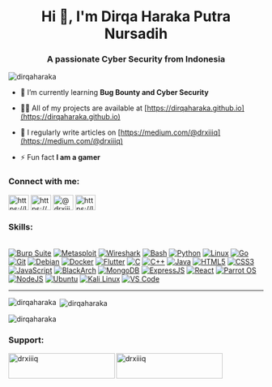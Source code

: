 <h1 align="center">Hi 👋, I'm Dirqa Haraka Putra Nursadih</h1>
<h3 align="center">A passionate Cyber Security from Indonesia</h3>

<p align="left"> <img src="https://komarev.com/ghpvc/?username=dirqaharaka&label=Profile%20views&color=0e75b6&style=flat" alt="dirqaharaka" /> </p>

- 🌱 I’m currently learning **Bug Bounty and Cyber Security**

- 👨‍💻 All of my projects are available at [https://dirqaharaka.github.io](https://dirqaharaka.github.io)

- 📝 I regularly write articles on [https://medium.com/@drxiiiq](https://medium.com/@drxiiiq)

- ⚡ Fun fact **I am a gamer**

<h3 align="left">Connect with me:</h3>
<p align="left">
<a href="https://linkedin.com/in/https://linkedin.com/dirqaharaka" target="blank"><img align="center" src="https://raw.githubusercontent.com/rahuldkjain/github-profile-readme-generator/master/src/images/icons/Social/linked-in-alt.svg" alt="https://linkedin.com/dirqaharaka" height="30" width="40" /></a>
<a href="https://instagram.com/https://github.com/drxiiiq" target="blank"><img align="center" src="https://raw.githubusercontent.com/rahuldkjain/github-profile-readme-generator/master/src/images/icons/Social/instagram.svg" alt="https://github.com/drxiiiq" height="30" width="40" /></a>
<a href="https://medium.com/@drxiiiq" target="blank"><img align="center" src="https://raw.githubusercontent.com/rahuldkjain/github-profile-readme-generator/master/src/images/icons/Social/medium.svg" alt="@drxiiiq" height="30" width="40" /></a>
<a href="https://www.youtube.com/c/https://linkedin.com/dirxiiiq" target="blank"><img align="center" src="https://raw.githubusercontent.com/rahuldkjain/github-profile-readme-generator/master/src/images/icons/Social/youtube.svg" alt="https://linkedin.com/dirxiiiq" height="30" width="40" /></a>
</p>

<h3 align="left">Skills:</h3>
<br>
<div dir="auto">
  <div align="left" dir="auto">
      <a target="_blank" rel="noopener noreferrer nofollow" href="https://camo.githubusercontent.com/3fe19c163aa55e7cc726050226cb88434de7bd1929286f3cbd3b6eb13ba102f6/68747470733a2f2f696d672e736869656c64732e696f2f62616467652f427572705f53756974652d4646363633333f7374796c653d666f722d7468652d6261646765266c6f676f3d627572702d737569746526636f6c6f723d303030303030"><img src="https://camo.githubusercontent.com/3fe19c163aa55e7cc726050226cb88434de7bd1929286f3cbd3b6eb13ba102f6/68747470733a2f2f696d672e736869656c64732e696f2f62616467652f427572705f53756974652d4646363633333f7374796c653d666f722d7468652d6261646765266c6f676f3d627572702d737569746526636f6c6f723d303030303030" alt="Burp Suite" data-canonical-src="https://img.shields.io/badge/Burp_Suite-FF6633?style=for-the-badge&amp;logo=burp-suite&amp;color=000000" style="max-width: 100%;"></a>
      <a target="_blank" rel="noopener noreferrer nofollow" href="https://camo.githubusercontent.com/b24649eb68c6ab906d91559cb64c7ae6d188c264a15b58015eeaa1da4528f4ea/68747470733a2f2f696d672e736869656c64732e696f2f62616467652f4d65746173706c6f69742d3030384338433f7374796c653d666f722d7468652d6261646765266c6f676f3d6d65746173706c6f697426636f6c6f723d303030303030"><img src="https://camo.githubusercontent.com/b24649eb68c6ab906d91559cb64c7ae6d188c264a15b58015eeaa1da4528f4ea/68747470733a2f2f696d672e736869656c64732e696f2f62616467652f4d65746173706c6f69742d3030384338433f7374796c653d666f722d7468652d6261646765266c6f676f3d6d65746173706c6f697426636f6c6f723d303030303030" alt="Metasploit" data-canonical-src="https://img.shields.io/badge/Metasploit-008C8C?style=for-the-badge&amp;logo=metasploit&amp;color=000000" style="max-width: 100%;"></a>
      <a target="_blank" rel="noopener noreferrer nofollow" href="https://camo.githubusercontent.com/fe4cdea7edf00822cf4908a2e5a11e4bc81dcf756f28b1ee500e4eacd81cc8cb/68747470733a2f2f696d672e736869656c64732e696f2f62616467652f57697265736861726b2d3030393633393f7374796c653d666f722d7468652d6261646765266c6f676f3d77697265736861726b26636f6c6f723d303030303030"><img src="https://camo.githubusercontent.com/fe4cdea7edf00822cf4908a2e5a11e4bc81dcf756f28b1ee500e4eacd81cc8cb/68747470733a2f2f696d672e736869656c64732e696f2f62616467652f57697265736861726b2d3030393633393f7374796c653d666f722d7468652d6261646765266c6f676f3d77697265736861726b26636f6c6f723d303030303030" alt="Wireshark" data-canonical-src="https://img.shields.io/badge/Wireshark-009639?style=for-the-badge&amp;logo=wireshark&amp;color=000000" style="max-width: 100%;"></a>
      <a target="_blank" rel="noopener noreferrer nofollow" href="https://camo.githubusercontent.com/03aa65c91e1f5c285e2d60625f4605f8af0f16d295e382f23cbb82e759adb0ae/68747470733a2f2f696d672e736869656c64732e696f2f62616467652f426173682d3445414132353f7374796c653d666f722d7468652d6261646765266c6f676f3d676e752d6261736826636f6c6f723d303030303030"><img src="https://camo.githubusercontent.com/03aa65c91e1f5c285e2d60625f4605f8af0f16d295e382f23cbb82e759adb0ae/68747470733a2f2f696d672e736869656c64732e696f2f62616467652f426173682d3445414132353f7374796c653d666f722d7468652d6261646765266c6f676f3d676e752d6261736826636f6c6f723d303030303030" alt="Bash" data-canonical-src="https://img.shields.io/badge/Bash-4EAA25?style=for-the-badge&amp;logo=gnu-bash&amp;color=000000" style="max-width: 100%;"></a>
      <a target="_blank" rel="noopener noreferrer nofollow" href="https://camo.githubusercontent.com/9c5f8af91264b31d521b14c58f03d4fe6fbfc2c97f6ca4ddf9bedb3ea4041c28/68747470733a2f2f696d672e736869656c64732e696f2f62616467652f507974686f6e2d3337373641423f7374796c653d666f722d7468652d6261646765266c6f676f3d707974686f6e26636f6c6f723d303030303030"><img src="https://camo.githubusercontent.com/9c5f8af91264b31d521b14c58f03d4fe6fbfc2c97f6ca4ddf9bedb3ea4041c28/68747470733a2f2f696d672e736869656c64732e696f2f62616467652f507974686f6e2d3337373641423f7374796c653d666f722d7468652d6261646765266c6f676f3d707974686f6e26636f6c6f723d303030303030" alt="Python" data-canonical-src="https://img.shields.io/badge/Python-3776AB?style=for-the-badge&amp;logo=python&amp;color=000000" style="max-width: 100%;"></a>
      <a target="_blank" rel="noopener noreferrer nofollow" href="https://camo.githubusercontent.com/7726a86bf059430946e79134194ec507350a9ae54b6dab106f80ab361bcd3b5b/68747470733a2f2f696d672e736869656c64732e696f2f62616467652f4c696e75782d4643433632343f7374796c653d666f722d7468652d6261646765266c6f676f3d6c696e757826636f6c6f723d303030303030"><img src="https://camo.githubusercontent.com/7726a86bf059430946e79134194ec507350a9ae54b6dab106f80ab361bcd3b5b/68747470733a2f2f696d672e736869656c64732e696f2f62616467652f4c696e75782d4643433632343f7374796c653d666f722d7468652d6261646765266c6f676f3d6c696e757826636f6c6f723d303030303030" alt="Linux" data-canonical-src="https://img.shields.io/badge/Linux-FCC624?style=for-the-badge&amp;logo=linux&amp;color=000000" style="max-width: 100%;"></a>
      <a target="_blank" rel="noopener noreferrer nofollow" href="https://camo.githubusercontent.com/aa041ae6fc2cc9f7953df85161e3a305af6333db3b65da9e9918f27d0f74d937/68747470733a2f2f696d672e736869656c64732e696f2f62616467652f476f2d3030414444383f7374796c653d666f722d7468652d6261646765266c6f676f3d676f26636f6c6f723d303030303030"><img src="https://camo.githubusercontent.com/aa041ae6fc2cc9f7953df85161e3a305af6333db3b65da9e9918f27d0f74d937/68747470733a2f2f696d672e736869656c64732e696f2f62616467652f476f2d3030414444383f7374796c653d666f722d7468652d6261646765266c6f676f3d676f26636f6c6f723d303030303030" alt="Go" data-canonical-src="https://img.shields.io/badge/Go-00ADD8?style=for-the-badge&amp;logo=go&amp;color=000000" style="max-width: 100%;"></a>
      <a target="_blank" rel="noopener noreferrer nofollow" href="https://camo.githubusercontent.com/693a0d5927828cf97e310a906e9ce27624af3a943bb2940fb8e136fcb2070272/68747470733a2f2f696d672e736869656c64732e696f2f62616467652f4769742d4630353033323f7374796c653d666f722d7468652d6261646765266c6f676f3d67697426636f6c6f723d303030303030"><img src="https://camo.githubusercontent.com/693a0d5927828cf97e310a906e9ce27624af3a943bb2940fb8e136fcb2070272/68747470733a2f2f696d672e736869656c64732e696f2f62616467652f4769742d4630353033323f7374796c653d666f722d7468652d6261646765266c6f676f3d67697426636f6c6f723d303030303030" alt="Git" data-canonical-src="https://img.shields.io/badge/Git-F05032?style=for-the-badge&amp;logo=git&amp;color=000000" style="max-width: 100%;"></a>
      <a target="_blank" rel="noopener noreferrer nofollow" href="https://camo.githubusercontent.com/35416c521b374a1a46642adaa9121312747a4bf638ab8970efa18a306830b583/68747470733a2f2f696d672e736869656c64732e696f2f62616467652f44656269616e2d4437304135333f7374796c653d666f722d7468652d6261646765266c6f676f3d64656269616e26636f6c6f723d303030303030"><img src="https://camo.githubusercontent.com/35416c521b374a1a46642adaa9121312747a4bf638ab8970efa18a306830b583/68747470733a2f2f696d672e736869656c64732e696f2f62616467652f44656269616e2d4437304135333f7374796c653d666f722d7468652d6261646765266c6f676f3d64656269616e26636f6c6f723d303030303030" alt="Debian" data-canonical-src="https://img.shields.io/badge/Debian-D70A53?style=for-the-badge&amp;logo=debian&amp;color=000000" style="max-width: 100%;"></a>
      <a target="_blank" rel="noopener noreferrer nofollow" href="https://camo.githubusercontent.com/19f8bdde8a38a87a2a483b95926e9e6d8311ef2842bbc5d4edbc63db9d3af6cb/68747470733a2f2f696d672e736869656c64732e696f2f62616467652f446f636b65722d3234393645443f7374796c653d666f722d7468652d6261646765266c6f676f3d646f636b657226636f6c6f723d303030303030"><img src="https://camo.githubusercontent.com/19f8bdde8a38a87a2a483b95926e9e6d8311ef2842bbc5d4edbc63db9d3af6cb/68747470733a2f2f696d672e736869656c64732e696f2f62616467652f446f636b65722d3234393645443f7374796c653d666f722d7468652d6261646765266c6f676f3d646f636b657226636f6c6f723d303030303030" alt="Docker" data-canonical-src="https://img.shields.io/badge/Docker-2496ED?style=for-the-badge&amp;logo=docker&amp;color=000000" style="max-width: 100%;"></a>
      <a target="_blank" rel="noopener noreferrer nofollow" href="https://camo.githubusercontent.com/0b9abc2204c57bbd5580d92635538856284652da7d36b18fccdb210310ba30dd/68747470733a2f2f696d672e736869656c64732e696f2f62616467652f466c75747465722d3032353639423f7374796c653d666f722d7468652d6261646765266c6f676f3d666c757474657226636f6c6f723d303030303030"><img src="https://camo.githubusercontent.com/0b9abc2204c57bbd5580d92635538856284652da7d36b18fccdb210310ba30dd/68747470733a2f2f696d672e736869656c64732e696f2f62616467652f466c75747465722d3032353639423f7374796c653d666f722d7468652d6261646765266c6f676f3d666c757474657226636f6c6f723d303030303030" alt="Flutter" data-canonical-src="https://img.shields.io/badge/Flutter-02569B?style=for-the-badge&amp;logo=flutter&amp;color=000000" style="max-width: 100%;"></a>
      <a target="_blank" rel="noopener noreferrer nofollow" href="https://camo.githubusercontent.com/aa60d10f1c8c88e59eea77937546b6fc976dd8563d21f7f295c2a60af0698aba/68747470733a2f2f696d672e736869656c64732e696f2f62616467652f432d3030353939433f7374796c653d666f722d7468652d6261646765266c6f676f3d6326636f6c6f723d303030303030"><img src="https://camo.githubusercontent.com/aa60d10f1c8c88e59eea77937546b6fc976dd8563d21f7f295c2a60af0698aba/68747470733a2f2f696d672e736869656c64732e696f2f62616467652f432d3030353939433f7374796c653d666f722d7468652d6261646765266c6f676f3d6326636f6c6f723d303030303030" alt="C" data-canonical-src="https://img.shields.io/badge/C-00599C?style=for-the-badge&amp;logo=c&amp;color=000000" style="max-width: 100%;"></a>
      <a target="_blank" rel="noopener noreferrer nofollow" href="https://camo.githubusercontent.com/fa9a947e2241ec02c2084a04365e0315ee04b0238e841a27a1a03ff3cdcac5fd/68747470733a2f2f696d672e736869656c64732e696f2f62616467652f432532422532422d4633344237463f7374796c653d666f722d7468652d6261646765266c6f676f3d6325324225324226636f6c6f723d303030303030"><img src="https://camo.githubusercontent.com/fa9a947e2241ec02c2084a04365e0315ee04b0238e841a27a1a03ff3cdcac5fd/68747470733a2f2f696d672e736869656c64732e696f2f62616467652f432532422532422d4633344237463f7374796c653d666f722d7468652d6261646765266c6f676f3d6325324225324226636f6c6f723d303030303030" alt="C++" data-canonical-src="https://img.shields.io/badge/C%2B%2B-F34B7F?style=for-the-badge&amp;logo=c%2B%2B&amp;color=000000" style="max-width: 100%;"></a>
      <a target="_blank" rel="noopener noreferrer nofollow" href="https://camo.githubusercontent.com/7adfb6d550e6851b71e6c607f76d9148c68497f9b3057ce3848d77a6d454a2c1/68747470733a2f2f696d672e736869656c64732e696f2f62616467652f4a6176612d3030373339363f7374796c653d666f722d7468652d6261646765266c6f676f3d6a61766126636f6c6f723d303030303030"><img src="https://camo.githubusercontent.com/7adfb6d550e6851b71e6c607f76d9148c68497f9b3057ce3848d77a6d454a2c1/68747470733a2f2f696d672e736869656c64732e696f2f62616467652f4a6176612d3030373339363f7374796c653d666f722d7468652d6261646765266c6f676f3d6a61766126636f6c6f723d303030303030" alt="Java" data-canonical-src="https://img.shields.io/badge/Java-007396?style=for-the-badge&amp;logo=java&amp;color=000000" style="max-width: 100%;"></a>
      <a target="_blank" rel="noopener noreferrer nofollow" href="https://camo.githubusercontent.com/74781565ba9c866b2d973a2c5081572e35644c6d03725698395182a75c26a7db/68747470733a2f2f696d672e736869656c64732e696f2f62616467652f48544d4c352d3544344236433f7374796c653d666f722d7468652d6261646765266c6f676f3d68746d6c3526636f6c6f723d303030303030"><img src="https://camo.githubusercontent.com/74781565ba9c866b2d973a2c5081572e35644c6d03725698395182a75c26a7db/68747470733a2f2f696d672e736869656c64732e696f2f62616467652f48544d4c352d3544344236433f7374796c653d666f722d7468652d6261646765266c6f676f3d68746d6c3526636f6c6f723d303030303030" alt="HTML5" data-canonical-src="https://img.shields.io/badge/HTML5-5D4B6C?style=for-the-badge&amp;logo=html5&amp;color=000000" style="max-width: 100%;"></a>
      <a target="_blank" rel="noopener noreferrer nofollow" href="https://camo.githubusercontent.com/5129b6665d09ef3bafb8161c025cc281c97e5f070f987422ee5b34403a2834ec/68747470733a2f2f696d672e736869656c64732e696f2f62616467652f435353332d3239363546313f7374796c653d666f722d7468652d6261646765266c6f676f3d6373733326636f6c6f723d303030303030"><img src="https://camo.githubusercontent.com/5129b6665d09ef3bafb8161c025cc281c97e5f070f987422ee5b34403a2834ec/68747470733a2f2f696d672e736869656c64732e696f2f62616467652f435353332d3239363546313f7374796c653d666f722d7468652d6261646765266c6f676f3d6373733326636f6c6f723d303030303030" alt="CSS3" data-canonical-src="https://img.shields.io/badge/CSS3-2965F1?style=for-the-badge&amp;logo=css3&amp;color=000000" style="max-width: 100%;"></a>
      <a target="_blank" rel="noopener noreferrer nofollow" href="https://camo.githubusercontent.com/8d065c59bc62dec4cec41a4d283a3c69df20a4211eb20a3906d2616070962222/68747470733a2f2f696d672e736869656c64732e696f2f62616467652f4a6176615363726970742d4637444631453f7374796c653d666f722d7468652d6261646765266c6f676f3d6a61766173637269707426636f6c6f723d303030303030"><img src="https://camo.githubusercontent.com/8d065c59bc62dec4cec41a4d283a3c69df20a4211eb20a3906d2616070962222/68747470733a2f2f696d672e736869656c64732e696f2f62616467652f4a6176615363726970742d4637444631453f7374796c653d666f722d7468652d6261646765266c6f676f3d6a61766173637269707426636f6c6f723d303030303030" alt="JavaScript" data-canonical-src="https://img.shields.io/badge/JavaScript-F7DF1E?style=for-the-badge&amp;logo=javascript&amp;color=000000" style="max-width: 100%;"></a>
      <a target="_blank" rel="noopener noreferrer nofollow" href="https://camo.githubusercontent.com/8813ce26d7f2d9f4d3f87188f3c32d97444b95436cee28c259d4e4010cdabb07/68747470733a2f2f696d672e736869656c64732e696f2f62616467652f426c61636b417263682d3041304130413f7374796c653d666f722d7468652d6261646765266c6f676f3d626c61636b6172636826636f6c6f723d303030303030"><img src="https://camo.githubusercontent.com/8813ce26d7f2d9f4d3f87188f3c32d97444b95436cee28c259d4e4010cdabb07/68747470733a2f2f696d672e736869656c64732e696f2f62616467652f426c61636b417263682d3041304130413f7374796c653d666f722d7468652d6261646765266c6f676f3d626c61636b6172636826636f6c6f723d303030303030" alt="BlackArch" data-canonical-src="https://img.shields.io/badge/BlackArch-0A0A0A?style=for-the-badge&amp;logo=blackarch&amp;color=000000" style="max-width: 100%;"></a>
      <a target="_blank" rel="noopener noreferrer nofollow" href="https://camo.githubusercontent.com/4e4c755bbde729404736e3e7665446753b0789b6bde6908d0e33c28e28f7968e/68747470733a2f2f696d672e736869656c64732e696f2f62616467652f4d6f6e676f44422d3437413234383f7374796c653d666f722d7468652d6261646765266c6f676f3d6d6f6e676f646226636f6c6f723d303030303030"><img src="https://camo.githubusercontent.com/4e4c755bbde729404736e3e7665446753b0789b6bde6908d0e33c28e28f7968e/68747470733a2f2f696d672e736869656c64732e696f2f62616467652f4d6f6e676f44422d3437413234383f7374796c653d666f722d7468652d6261646765266c6f676f3d6d6f6e676f646226636f6c6f723d303030303030" alt="MongoDB" data-canonical-src="https://img.shields.io/badge/MongoDB-47A248?style=for-the-badge&amp;logo=mongodb&amp;color=000000" style="max-width: 100%;"></a>
      <a target="_blank" rel="noopener noreferrer nofollow" href="https://camo.githubusercontent.com/ccfc955b23425ec9cdd05879d698d9f63a27f22497e00696040379a204e0d821/68747470733a2f2f696d672e736869656c64732e696f2f62616467652f457870726573734a532d3030303030303f7374796c653d666f722d7468652d6261646765266c6f676f3d6578707265737326636f6c6f723d303030303030"><img src="https://camo.githubusercontent.com/ccfc955b23425ec9cdd05879d698d9f63a27f22497e00696040379a204e0d821/68747470733a2f2f696d672e736869656c64732e696f2f62616467652f457870726573734a532d3030303030303f7374796c653d666f722d7468652d6261646765266c6f676f3d6578707265737326636f6c6f723d303030303030" alt="ExpressJS" data-canonical-src="https://img.shields.io/badge/ExpressJS-000000?style=for-the-badge&amp;logo=express&amp;color=000000" style="max-width: 100%;"></a>
      <a target="_blank" rel="noopener noreferrer nofollow" href="https://camo.githubusercontent.com/235ce623f63417c629cb32379037b4eaec2bd7614dc331ea4ce0330f002facb0/68747470733a2f2f696d672e736869656c64732e696f2f62616467652f52656163742d3631444146423f7374796c653d666f722d7468652d6261646765266c6f676f3d726561637426636f6c6f723d303030303030"><img src="https://camo.githubusercontent.com/235ce623f63417c629cb32379037b4eaec2bd7614dc331ea4ce0330f002facb0/68747470733a2f2f696d672e736869656c64732e696f2f62616467652f52656163742d3631444146423f7374796c653d666f722d7468652d6261646765266c6f676f3d726561637426636f6c6f723d303030303030" alt="React" data-canonical-src="https://img.shields.io/badge/React-61DAFB?style=for-the-badge&amp;logo=react&amp;color=000000" style="max-width: 100%;"></a>
      <a target="_blank" rel="noopener noreferrer nofollow" href="https://camo.githubusercontent.com/e0030a5c74534f8b23d9d075f776b7ca7c88e2f2a5cb1422250ef586d39a11ef/68747470733a2f2f696d672e736869656c64732e696f2f62616467652f506172726f745f4f532d3245384538463f7374796c653d666f722d7468652d6261646765266c6f676f3d706172726f7426636f6c6f723d303030303030"><img src="https://camo.githubusercontent.com/e0030a5c74534f8b23d9d075f776b7ca7c88e2f2a5cb1422250ef586d39a11ef/68747470733a2f2f696d672e736869656c64732e696f2f62616467652f506172726f745f4f532d3245384538463f7374796c653d666f722d7468652d6261646765266c6f676f3d706172726f7426636f6c6f723d303030303030" alt="Parrot OS" data-canonical-src="https://img.shields.io/badge/Parrot_OS-2E8E8F?style=for-the-badge&amp;logo=parrot&amp;color=000000" style="max-width: 100%;"></a>
      <a target="_blank" rel="noopener noreferrer nofollow" href="https://camo.githubusercontent.com/ee508040eb234870591ee8b03202db6ff7f2b1ee26f5bb1bb803ab566d841be8/68747470733a2f2f696d672e736869656c64732e696f2f62616467652f4e6f64652e6a732d3843433834433f7374796c653d666f722d7468652d6261646765266c6f676f3d6e6f64652e6a7326636f6c6f723d303030303030"><img src="https://camo.githubusercontent.com/ee508040eb234870591ee8b03202db6ff7f2b1ee26f5bb1bb803ab566d841be8/68747470733a2f2f696d672e736869656c64732e696f2f62616467652f4e6f64652e6a732d3843433834433f7374796c653d666f722d7468652d6261646765266c6f676f3d6e6f64652e6a7326636f6c6f723d303030303030" alt="NodeJS" data-canonical-src="https://img.shields.io/badge/Node.js-8CC84C?style=for-the-badge&amp;logo=node.js&amp;color=000000" style="max-width: 100%;"></a>
      <a target="_blank" rel="noopener noreferrer nofollow" href="https://camo.githubusercontent.com/daff3a816a92e15c781d0619f99e848f8b2a06037cbc6d5d6429835dfbcf1a3c/68747470733a2f2f696d672e736869656c64732e696f2f62616467652f5562756e74752d4539353432303f7374796c653d666f722d7468652d6261646765266c6f676f3d7562756e747526636f6c6f723d303030303030"><img src="https://camo.githubusercontent.com/daff3a816a92e15c781d0619f99e848f8b2a06037cbc6d5d6429835dfbcf1a3c/68747470733a2f2f696d672e736869656c64732e696f2f62616467652f5562756e74752d4539353432303f7374796c653d666f722d7468652d6261646765266c6f676f3d7562756e747526636f6c6f723d303030303030" alt="Ubuntu" data-canonical-src="https://img.shields.io/badge/Ubuntu-E95420?style=for-the-badge&amp;logo=ubuntu&amp;color=000000" style="max-width: 100%;"></a>
      <a target="_blank" rel="noopener noreferrer nofollow" href="https://camo.githubusercontent.com/fb4d15c91fb2480ac52f0b1c49bb556003f58a5ab44fe6158eac2b4265936a68/68747470733a2f2f696d672e736869656c64732e696f2f62616467652f4b616c695f4c696e75782d3535374339343f7374796c653d666f722d7468652d6261646765266c6f676f3d6b616c692d6c696e757826636f6c6f723d303030303030"><img src="https://camo.githubusercontent.com/fb4d15c91fb2480ac52f0b1c49bb556003f58a5ab44fe6158eac2b4265936a68/68747470733a2f2f696d672e736869656c64732e696f2f62616467652f4b616c695f4c696e75782d3535374339343f7374796c653d666f722d7468652d6261646765266c6f676f3d6b616c692d6c696e757826636f6c6f723d303030303030" alt="Kali Linux" data-canonical-src="https://img.shields.io/badge/Kali_Linux-557C94?style=for-the-badge&amp;logo=kali-linux&amp;color=000000" style="max-width: 100%;"></a>
      <a target="_blank" rel="noopener noreferrer nofollow" href="https://camo.githubusercontent.com/4cd684f25b484381f9be5e439d0a348cc4f14b1929bce7611ff32ab0529f6ed2/68747470733a2f2f696d672e736869656c64732e696f2f62616467652f56535f436f64652d3030374143433f7374796c653d666f722d7468652d6261646765266c6f676f3d76697375616c2d73747564696f2d636f646526636f6c6f723d303030303030"><img src="https://camo.githubusercontent.com/4cd684f25b484381f9be5e439d0a348cc4f14b1929bce7611ff32ab0529f6ed2/68747470733a2f2f696d672e736869656c64732e696f2f62616467652f56535f436f64652d3030374143433f7374796c653d666f722d7468652d6261646765266c6f676f3d76697375616c2d73747564696f2d636f646526636f6c6f723d303030303030" alt="VS Code" data-canonical-src="https://img.shields.io/badge/VS_Code-007ACC?style=for-the-badge&amp;logo=visual-studio-code&amp;color=000000" style="max-width: 100%;"></a>
  </div>
</div>
<hr>


<p><img align="left" src="https://github-readme-stats.vercel.app/api/top-langs?username=dirqaharaka&show_icons=true&locale=en&layout=compact" alt="dirqaharaka" /></p>

<p>&nbsp;<img align="center" src="https://github-readme-stats.vercel.app/api?username=dirqaharaka&show_icons=true&locale=en" alt="dirqaharaka" /></p>

<p><img align="center" src="https://github-readme-streak-stats.herokuapp.com/?user=dirqaharaka&" alt="dirqaharaka" /></p>

<h3 align="left">Support:</h3>
<p><a href="https://www.buymeacoffee.com/drxiiiq"> <img align="left" src="https://cdn.buymeacoffee.com/buttons/v2/default-yellow.png" height="50" width="210" alt="drxiiiq" /></a><a href="https://ko-fi.com/drxiiiq"> <img align="left" src="https://cdn.ko-fi.com/cdn/kofi3.png?v=3" height="50" width="210" alt="drxiiiq" /></a></p><br><br>
